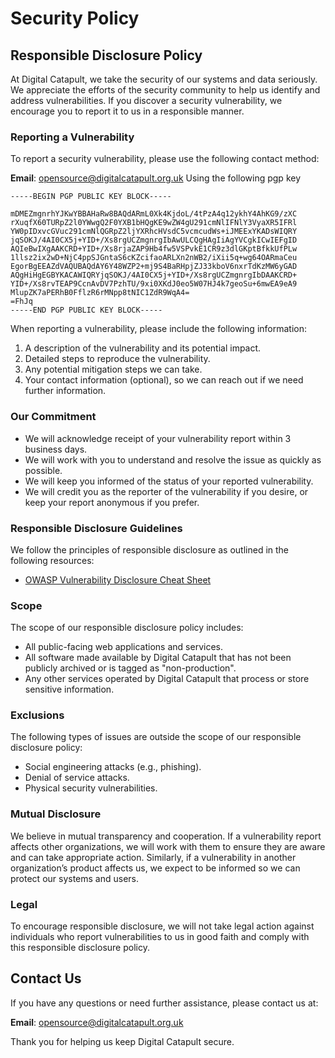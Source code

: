 # Security Policy

## Responsible Disclosure Policy

At Digital Catapult, we take the security of our systems and data seriously. We appreciate the efforts of the security community to help us identify and address vulnerabilities. If you discover a security vulnerability, we encourage you to report it to us in a responsible manner.

### Reporting a Vulnerability

To report a security vulnerability, please use the following contact method:

**Email**: opensource@digitalcatapult.org.uk
Using the following pgp key
```
-----BEGIN PGP PUBLIC KEY BLOCK-----

mDMEZmgnrhYJKwYBBAHaRw8BAQdARmL0Xk4KjdoL/4tPzA4q12ykhY4AhKG9/zXC
rXuqfX60TURpZ2l0YWwgQ2F0YXB1bHQgKE9wZW4gU291cmNlIFNlY3VyaXR5IFRl
YW0pIDxvcGVuc291cmNlQGRpZ2ljYXRhcHVsdC5vcmcudWs+iJMEExYKADsWIQRY
jqSOKJ/4AI0CX5j+YID+/Xs8rgUCZmgnrgIbAwULCQgHAgIiAgYVCgkICwIEFgID
AQIeBwIXgAAKCRD+YID+/Xs8rjaZAP9Hb4fw5VSPvkE1CR9z3dlGKptBfkkUfPLw
1llsz2ix2wD+NjC4ppSJGntaS6cKZcifaoARLXn2nWB2/iXii5q+wg64OARmaCeu
EgorBgEEAZdVAQUBAQdAY6Y48WZP2+mj9S4BaRHpjZJ33kboV6nxrTdKzMW6yGAD
AQgHiHgEGBYKACAWIQRYjqSOKJ/4AI0CX5j+YID+/Xs8rgUCZmgnrgIbDAAKCRD+
YID+/Xs8rvTEAP9CcnAvDV7PzhTU/9xi0XKdJ0eo5W07HJ4k7geoSu+6mwEA9eA9
MlupZK7aPERhB0FflzR6rMNpp8tNIC1ZdR9WqA4=
=FhJq
-----END PGP PUBLIC KEY BLOCK-----
```

When reporting a vulnerability, please include the following information:

1. A description of the vulnerability and its potential impact.
2. Detailed steps to reproduce the vulnerability.
3. Any potential mitigation steps we can take.
4. Your contact information (optional), so we can reach out if we need further information.

### Our Commitment

- We will acknowledge receipt of your vulnerability report within 3 business days.
- We will work with you to understand and resolve the issue as quickly as possible.
- We will keep you informed of the status of your reported vulnerability.
- We will credit you as the reporter of the vulnerability if you desire, or keep your report anonymous if you prefer.

### Responsible Disclosure Guidelines

We follow the principles of responsible disclosure as outlined in the following resources:

- [OWASP Vulnerability Disclosure Cheat Sheet](https://cheatsheetseries.owasp.org/cheatsheets/Vulnerability_Disclosure_Cheat_Sheet.html)

### Scope

The scope of our responsible disclosure policy includes:

- All public-facing web applications and services.
- All software made available by Digital Catapult that has not been publicly archived or is tagged as "non-production".
- Any other services operated by Digital Catapult that process or store sensitive information.

### Exclusions

The following types of issues are outside the scope of our responsible disclosure policy:

- Social engineering attacks (e.g., phishing).
- Denial of service attacks.
- Physical security vulnerabilities.

### Mutual Disclosure

We believe in mutual transparency and cooperation. If a vulnerability report affects other organizations, we will work with them to ensure they are aware and can take appropriate action. Similarly, if a vulnerability in another organization’s product affects us, we expect to be informed so we can protect our systems and users.

### Legal

To encourage responsible disclosure, we will not take legal action against individuals who report vulnerabilities to us in good faith and comply with this responsible disclosure policy.

## Contact Us

If you have any questions or need further assistance, please contact us at:

**Email**: opensource@digitalcatapult.org.uk

Thank you for helping us keep Digital Catapult secure.
